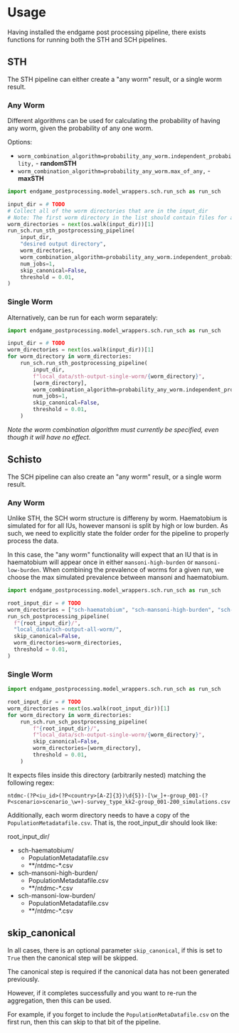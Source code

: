 # Usage

Having installed the endgame post processing pipeline, there exists functions for running 
both the STH and SCH pipelines.

## STH

The STH pipeline can either create a "any worm" result, or a single worm result. 

### Any Worm

Different algorithms can be used for calculating the probability of having any worm,
given the probability of any one worm. 

Options:

- `worm_combination_algorithm=probability_any_worm.independent_probability,` - **randomSTH**
- `worm_combination_algorithm=probability_any_worm.max_of_any,` - **maxSTH**

```python
import endgame_postprocessing.model_wrappers.sch.run_sch as run_sch

input_dir = # TODO
# Collect all of the worm directories that are in the input_dir
# Note: The first worm directory in the list should contain files for all IUs across the worms
worm_directories = next(os.walk(input_dir))[1]
run_sch.run_sth_postprocessing_pipeline(
    input_dir,
    "desired output directory",
    worm_directories,
    worm_combination_algorithm=probability_any_worm.independent_probability,
    num_jobs=1,
    skip_canonical=False,
    threshold = 0.01,
)
```

### Single Worm

Alternatively, can be run for each worm separately:

```python
import endgame_postprocessing.model_wrappers.sch.run_sch as run_sch

input_dir = # TODO
worm_directories = next(os.walk(input_dir))[1]
for worm_directory in worm_directories:
    run_sch.run_sth_postprocessing_pipeline(
        input_dir,
        f"local_data/sth-output-single-worm/{worm_directory}",
        [worm_directory],
        worm_combination_algorithm=probability_any_worm.independent_probability,
        num_jobs=1,
        skip_canonical=False,
        threshold = 0.01,
    )
```

_Note the worm combination algorithm must currently be specified, even though it will have no
effect._

## Schisto

The SCH pipeline can also create an "any worm" result, or a single worm result. 

### Any Worm

Unlike STH, the SCH worm structure is differeny by worm. Haematobium is simulated for for all IUs, however mansoni is split by high or low burden. As such, we need to explicitly state the folder order for the pipeline to properly process the data. 

In this case, the "any worm" functionality will expect that an IU that is in haematobium will appear once in either `mansoni-high-burden` or `mansoni-low-burden`. 
When combining the prevalence of worms for a given run, we choose the max simulated prevalence between mansoni and haematobium.

```python
import endgame_postprocessing.model_wrappers.sch.run_sch as run_sch

root_input_dir = # TODO
worm_directories = ["sch-haematobium", "sch-mansoni-high-burden", "sch-mansoni-low-burden"]
run_sch_postprocessing_pipeline(
  f"{root_input_dir}/",
  "local_data/sch-output-all-worm/",
  skip_canonical=False,
  worm_directories=worm_directories,
  threshold = 0.01,
)
```

### Single Worm

```python
import endgame_postprocessing.model_wrappers.sch.run_sch as run_sch

root_input_dir = # TODO
worm_directories = next(os.walk(root_input_dir))[1]
for worm_directory in worm_directories:
    run_sch.run_sch_postprocessing_pipeline(
        f"{root_input_dir}/",
        f"local_data/sch-output-single-worm/{worm_directory}",
        skip_canonical=False,
        worm_directories=[worm_directory],
        threshold = 0.01,
    )
```

It expects files inside this directory (arbitrarily nested) matching the following regex:

```
ntdmc-(?P<iu_id>(?P<country>[A-Z]{3})\d{5})-[\w_]+-group_001-(?P<scenario>scenario_\w+)-survey_type_kk2-group_001-200_simulations.csv
```

Additionally, each worm directory needs to have a copy of the `PopulationMetadatafile.csv`.
That is, the root_input_dir should look like:

root_input_dir/ 
 - sch-haematobium/
   - PopulationMetadatafile.csv
   - **/ntdmc-*.csv
 - sch-mansoni-high-burden/
   - PopulationMetadatafile.csv
   - **/ntdmc-*.csv
 - sch-mansoni-low-burden/
   - PopulationMetadatafile.csv
   - **/ntdmc-*.csv

## skip_canonical

In all cases, there is an optional parameter `skip_canonical`, if this is
set to `True` then the canonical step will be skipped. 

The canonical step is required if the canonical data has not been generated previously. 

However, if it completes successfully and you want to re-run the aggregation, then this can be used.

For example, if you forget to include the `PopulationMetaDatafile.csv` on the first run, then this can skip to that bit of the pipeline. 
